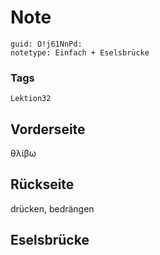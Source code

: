 # Note
```
guid: O!j61NnPd:
notetype: Einfach + Eselsbrücke
```

### Tags
```
Lektion32
```

## Vorderseite
θλίβω

## Rückseite
drücken, bedrängen

## Eselsbrücke

